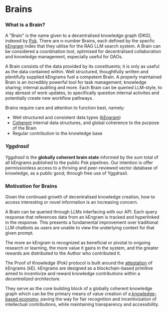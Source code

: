 # Brains

### What is a Brain?

A "Brain" is the name given to a decentralised knowledge graph (DKG), indexed by [Pok](broken-reference). There are n-number Brains, each defined by the specfic [kEngram](broken-reference) index that they utilise for the RAG LLM search system. A Brain can be considered a coordination tool, optimised for decentralised collaboration and knowledge management, especially useful for DAOs.

A Brain consists of the data provided by its constituents; it is only as useful as the data contained within. Well structured, thoughtfully written and plentifully supplied kEngrams fuel a competent Brain. A properly maintained Brain is an incredibly powerful tool for task management; knowledge sharing; internal auditing and more. Each Brain can be queried LLM-style, to stay abreast of work updates, to specifically question internal activites and potentially create new workflow pathways.

Brains require care and attention to function best, namely:

* Well structured and consistent data types ([kEngram](broken-reference))
* [Coherent](broken-reference) internal data structures, and global coherence to the purpose of the Brain
* Regular contribution to the knowledge base

### _Yggdrasil_

_Yggdrasil_ is the **globally coherent brain state** informed by the sum total of all kEngrams published to the public Pok pipelines. Our intention is offer permissionless access to a thriving and peer-reviewed vector database of knowledge, as a public good, through free use of Yggdrasil.

### Motivation for Brains

Given the continued growth of decentralised knowledge creation, how to access interesting or novel information is an increasing concern.

A Brain can be queried through LLMs interfacing with our API. Each query response that references data from an kEngram is tracked and hyperlinked in the response. This presents a fundamental improvement over traditional LLM chatbots as users are unable to view the underlying context for that given prompt.

The more an kEngram is recognized as beneficial or pivotal to ongoing research or learning, the more value it gains in the system, and the greater rewards are distributed to the Author who contributed it.

The Proof of Knowledge (Pok) protocol is built around the [attestation](https://docs.attest.sh/docs/core--concepts/attestations) of kEngrams (kE). kEngrams are designed as a blockchain-based primitive aimed to incentivize and reward knowledge contributions within a _decentralized architecture._&#x20;

They serve as the core building block of a globally coherent knowledge graph which can be the primary means of value creation of a[ knowledge-based economy](broken-reference), paving the way for fair recognition and incentivization of intellectual contributions, while maintaining transparency and accessibility.
